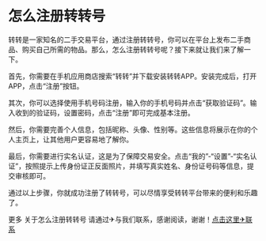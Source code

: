 # 怎么注册转转号

转转是一家知名的二手交易平台，通过注册转转号，你可以在平台上发布二手商品、购买自己所需的物品。那么，怎么注册转转号呢？接下来就让我们来了解一下。

首先，你需要在手机应用商店搜索“转转”并下载安装转转APP。安装完成后，打开APP，点击“注册”按钮。

其次，你可以选择使用手机号码注册，输入你的手机号码并点击“获取验证码”。输入收到的验证码，设置密码，点击“注册”即可完成基本注册。

然后，你需要完善个人信息，包括昵称、头像、性别等。这些信息将展示在你的个人主页上，让其他用户更容易地了解你。

最后，你需要进行实名认证，这是为了保障交易安全。点击“我的”-“设置”-“实名认证”，按照提示上传身份证正反面照片，并填写真实姓名、身份证号码等信息，提交审核即可。

通过以上步骤，你就成功注册了转转号，可以尽情享受转转平台带来的便利和乐趣了。

更多 关于怎么注册转转号 请通过✈与我们联系，感谢阅读，谢谢！[点击这里✈联系](https://t.me/LM999bot)